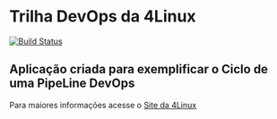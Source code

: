 # Trilha DevOps da 4Linux

<!-- Altere a Flag abaixo com sua URL do Travis -->
[![Build Status](https://app.travis-ci.com/trajanom/DevOpsLab-HelloWorld.svg?branch=main)](https://app.travis-ci.com/trajanom/DevOpsLab-HelloWorld)

## Aplicação criada para exemplificar o Ciclo de uma PipeLine DevOps


Para maiores informações acesse o [Site da 4Linux](https://www.4linux.com.br/cursos/devops)
